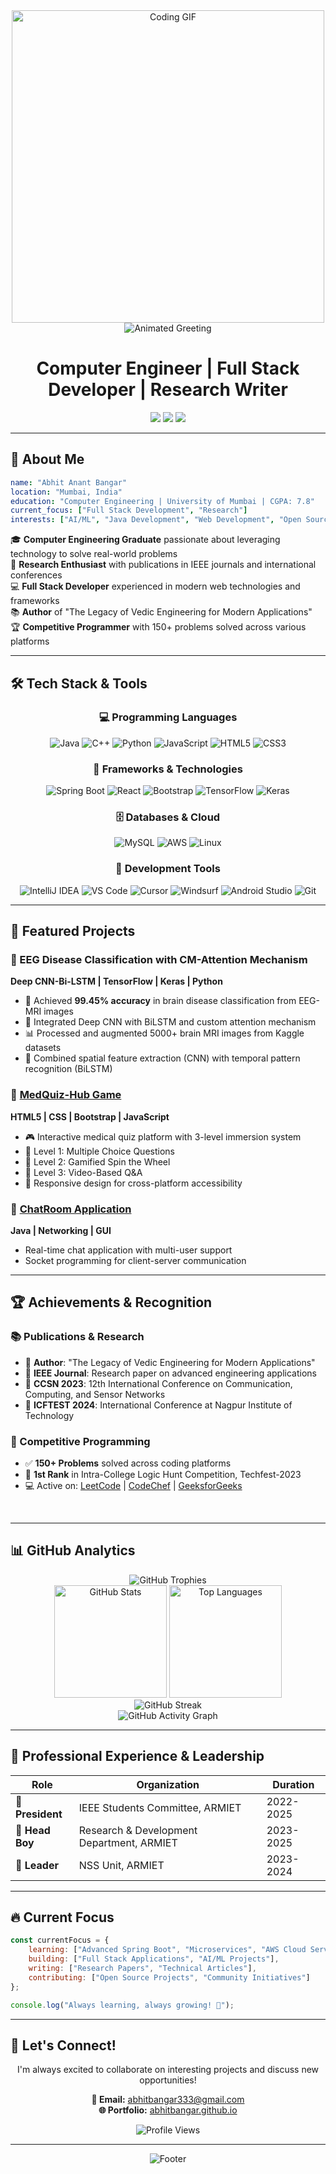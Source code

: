 <div align="center">
  <img src="https://user-images.githubusercontent.com/74038190/225813708-98b745f2-7d22-48cf-9150-083f1b00d6c9.gif" width="500" alt="Coding GIF"/>
</div>

<div align="center">
  <img src="https://readme-typing-svg.herokuapp.com?font=Fira+Code&weight=700&size=35&duration=3000&pause=800&color=39D353&center=true&vCenter=true&width=700&height=60&lines=%F0%9F%91%8B+Hello%2C+I'm+Abhit+Anant+Bangar!;Welcome+to+my+GitHub+Profile!;Let's+Code+Something+Amazing!" alt="Animated Greeting" />
</div>

<div align="center">
  <h1>Computer Engineer | Full Stack Developer | Research Writer</h1>
</div>

<p align="center">
  <a href="https://abhitbangar.github.io/Portfolio"><img src="https://img.shields.io/badge/Portfolio-FF5722?style=for-the-badge&logo=todoist&logoColor=white"></a>
  <a href="mailto:abhitbangar333@gmail.com"><img src="https://img.shields.io/badge/Email-D14836?style=for-the-badge&logo=gmail&logoColor=white"></a>
  <a href="https://linkedin.com/in/abhitbangar"><img src="https://img.shields.io/badge/LinkedIn-0077B5?style=for-the-badge&logo=linkedin&logoColor=white"></a>
</p>

---

## 🚀 About Me

```yaml
name: "Abhit Anant Bangar"
location: "Mumbai, India"
education: "Computer Engineering | University of Mumbai | CGPA: 7.8"
current_focus: ["Full Stack Development", "Research"]
interests: ["AI/ML", "Java Development", "Web Development", "Open Source", "Research Writing"]
```

🎓 **Computer Engineering Graduate** passionate about leveraging technology to solve real-world problems  
🔬 **Research Enthusiast** with publications in IEEE journals and international conferences  
💻 **Full Stack Developer** experienced in modern web technologies and frameworks  
📚 **Author** of "The Legacy of Vedic Engineering for Modern Applications"  
🏆 **Competitive Programmer** with 150+ problems solved across various platforms

---

## 🛠️ Tech Stack & Tools

<div align="center">

### 💻 Programming Languages
![Java](https://img.shields.io/badge/Java-ED8B00?style=for-the-badge&logo=java&logoColor=white)
![C++](https://img.shields.io/badge/C%2B%2B-00599C?style=for-the-badge&logo=c%2B%2B&logoColor=white)
![Python](https://img.shields.io/badge/Python-3776AB?style=for-the-badge&logo=python&logoColor=white)
![JavaScript](https://img.shields.io/badge/JavaScript-F7DF1E?style=for-the-badge&logo=javascript&logoColor=black)
![HTML5](https://img.shields.io/badge/HTML5-E34F26?style=for-the-badge&logo=html5&logoColor=white)
![CSS3](https://img.shields.io/badge/CSS3-1572B6?style=for-the-badge&logo=css3&logoColor=white)

### 🚀 Frameworks & Technologies
![Spring Boot](https://img.shields.io/badge/Spring_Boot-6DB33F?style=for-the-badge&logo=spring&logoColor=white)
![React](https://img.shields.io/badge/React-20232A?style=for-the-badge&logo=react&logoColor=61DAFB)
![Bootstrap](https://img.shields.io/badge/Bootstrap-563D7C?style=for-the-badge&logo=bootstrap&logoColor=white)
![TensorFlow](https://img.shields.io/badge/TensorFlow-FF6F00?style=for-the-badge&logo=tensorflow&logoColor=white)
![Keras](https://img.shields.io/badge/Keras-D00000?style=for-the-badge&logo=Keras&logoColor=white)

### 🗄️ Databases & Cloud
![MySQL](https://img.shields.io/badge/MySQL-4479A1?style=for-the-badge&logo=mysql&logoColor=white)
![AWS](https://img.shields.io/badge/Amazon_AWS-232F3E?style=for-the-badge&logo=amazon-aws&logoColor=white)
![Linux](https://img.shields.io/badge/Linux-FCC624?style=for-the-badge&logo=linux&logoColor=black)

### 🔧 Development Tools
![IntelliJ IDEA](https://img.shields.io/badge/IntelliJ_IDEA-000000.svg?style=for-the-badge&logo=intellij-idea&logoColor=white)
![VS Code](https://img.shields.io/badge/VS_Code-007ACC?style=for-the-badge&logo=visual-studio-code&logoColor=white)
![Cursor](https://img.shields.io/badge/Cursor-000000?style=for-the-badge&logo=cursor&logoColor=white)
![Windsurf](https://img.shields.io/badge/Windsurf-FF6B35?style=for-the-badge&logo=windsurf&logoColor=white)
![Android Studio](https://img.shields.io/badge/Android_Studio-3DDC84?style=for-the-badge&logo=android-studio&logoColor=white)
![Git](https://img.shields.io/badge/Git-F05032?style=for-the-badge&logo=git&logoColor=white)

</div>

---

## 🎯 Featured Projects

### 🧠 EEG Disease Classification with CM-Attention Mechanism
**Deep CNN-Bi-LSTM | TensorFlow | Keras | Python**
- 🎯 Achieved **99.45% accuracy** in brain disease classification from EEG-MRI images
- 🔄 Integrated Deep CNN with BiLSTM and custom attention mechanism
- 📊 Processed and augmented 5000+ brain MRI images from Kaggle datasets
- 🧮 Combined spatial feature extraction (CNN) with temporal pattern recognition (BiLSTM)

### 🏥 [MedQuiz-Hub Game](https://github.com/AbhitBangar/MedQuiz-Hub)
**HTML5 | CSS | Bootstrap | JavaScript**
- 🎮 Interactive medical quiz platform with 3-level immersion system
- 🎯 Level 1: Multiple Choice Questions
- 🎡 Level 2: Gamified Spin the Wheel
- 🎥 Level 3: Video-Based Q&A
- 📱 Responsive design for cross-platform accessibility

### 💬 [ChatRoom Application](https://github.com/AbhitBangar/ChatRoom)
**Java | Networking | GUI**
- Real-time chat application with multi-user support
- Socket programming for client-server communication

---

## 🏆 Achievements & Recognition

### 📚 Publications & Research
- 📖 **Author**: "The Legacy of Vedic Engineering for Modern Applications"
- 📄 **IEEE Journal**: Research paper on advanced engineering applications
- 🎤 **CCSN 2023**: 12th International Conference on Communication, Computing, and Sensor Networks
- 🎤 **ICFTEST 2024**: International Conference at Nagpur Institute of Technology

### 🏅 Competitive Programming
- ✅ **150+ Problems** solved across coding platforms
- 🥇 **1st Rank** in Intra-College Logic Hunt Competition, Techfest-2023
- 💻 Active on: [LeetCode](https://leetcode.com) | [CodeChef](https://codechef.com) | [GeeksforGeeks](https://geeksforgeeks.org)
<br>

---

## 📊 GitHub Analytics

<div align="center">
<img src="https://github-profile-trophy.vercel.app/?username=AbhitBangar&theme=darkhub&column=4&margin-w=15&margin-h=15" alt="GitHub Trophies" />
</div>

<div align="center">
  <img height="180em" src="https://github-readme-stats.vercel.app/api?username=AbhitBangar&show_icons=true&count_private=true&theme=react&hide_border=true&bg_color=0D1117&title_color=F85D7F&icon_color=F8D866" alt="GitHub Stats"/>
  <img height="180em" src="https://github-readme-stats.vercel.app/api/top-langs/?username=AbhitBangar&layout=compact&langs_count=8&theme=react&hide_border=true&bg_color=0D1117&title_color=F85D7F&icon_color=F8D866" alt="Top Languages"/>
</div>

<div align="center">
  <img src="https://github-readme-streak-stats.herokuapp.com/?user=AbhitBangar&theme=react&hide_border=true&background=0D1117&stroke=0000&ring=F85D7F&fire=F8D866&currStreakLabel=F8D866" alt="GitHub Streak" />
</div>

<div align="center">
  <img src="https://github-readme-activity-graph.vercel.app/graph?username=AbhitBangar&custom_title=Abhit's%20GitHub%20Activity%20Graph&bg_color=0D1117&color=F8D866&line=F85D7F&point=FFFFFF&area_color=FFFFFF&title_color=FFFFFF&area=true" alt="GitHub Activity Graph" />
</div>

---

## 💼 Professional Experience & Leadership

<div align="center">

| Role | Organization | Duration |
|------|--------------|----------|
| 🎯 **President** | IEEE Students Committee, ARMIET | 2022-2025 |
| 🔬 **Head Boy** | Research & Development Department, ARMIET | 2023-2025 |
| 🌟 **Leader** | NSS Unit, ARMIET | 2023-2024 |

</div>

---

## 🔥 Current Focus

```javascript
const currentFocus = {
    learning: ["Advanced Spring Boot", "Microservices", "AWS Cloud Services"],
    building: ["Full Stack Applications", "AI/ML Projects"],
    writing: ["Research Papers", "Technical Articles"],
    contributing: ["Open Source Projects", "Community Initiatives"]
};

console.log("Always learning, always growing! 🚀");
```
---

## 🤝 Let's Connect!

<div align="center">

I'm always excited to collaborate on interesting projects and discuss new opportunities!

**📧 Email:** abhitbangar333@gmail.com  
**🌐 Portfolio:** [abhitbangar.github.io](https://abhitbangar.github.io/Portfolio)

<img src="https://komarev.com/ghpvc/?username=AbhitBangar&label=Profile%20Views&color=brightgreen&style=for-the-badge" alt="Profile Views" />

</div>

---

<div align="center">
  <img src="https://capsule-render.vercel.app/api?type=waving&color=gradient&height=100&section=footer&text=Thank%20you%20for%20visiting!&fontSize=16&fontColor=ffffff&animation=twinkling&fontAlignY=75" alt="Footer" />
</div>
